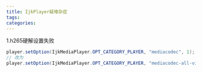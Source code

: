 ```yaml
---
title: IjkPlayer疑难杂症
tags:
categories:
---
```


1.h265硬解设置失败

```java
player.setOption(IjkMediaPlayer.OPT_CATEGORY_PLAYER, "mediacodec", 1);
// 改为
player.setOption(IjkMediaPlayer.OPT_CATEGORY_PLAYER, "mediacodec-all-videos", 1);
```


